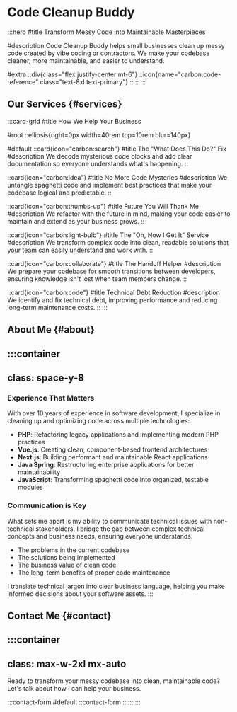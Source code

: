 # Code Cleanup Buddy

:::hero
#title
Transform Messy Code into Maintainable Masterpieces

#description
Code Cleanup Buddy helps small businesses clean up messy code created by vibe coding or contractors. We make your codebase cleaner, more maintainable, and easier to understand.

#extra
  ::div{class="flex justify-center mt-6"}
    ::icon{name="carbon:code-reference" class="text-8xl text-primary"}
    ::
  ::
:::

## Our Services {#services}

:::card-grid
#title
How We Help Your Business

#root
::ellipsis{right=0px width=40rem top=10rem blur=140px}

#default
  ::card{icon="carbon:search"}
  #title
  The "What Does This Do?" Fix
  #description
  We decode mysterious code blocks and add clear documentation so everyone understands what's happening.
  ::

  ::card{icon="carbon:idea"}
  #title
  No More Code Mysteries
  #description
  We untangle spaghetti code and implement best practices that make your codebase logical and predictable.
  ::

  ::card{icon="carbon:thumbs-up"}
  #title
  Future You Will Thank Me
  #description
  We refactor with the future in mind, making your code easier to maintain and extend as your business grows.
  ::

  ::card{icon="carbon:light-bulb"}
  #title
  The "Oh, Now I Get It" Service
  #description
  We transform complex code into clean, readable solutions that your team can easily understand and work with.
  ::

  ::card{icon="carbon:collaborate"}
  #title
  The Handoff Helper
  #description
  We prepare your codebase for smooth transitions between developers, ensuring knowledge isn't lost when team members change.
  ::

  ::card{icon="carbon:code"}
  #title
  Technical Debt Reduction
  #description
  We identify and fix technical debt, improving performance and reducing long-term maintenance costs.
  ::
:::

## About Me {#about}

:::container
---
class: space-y-8
---
### Experience That Matters

With over 10 years of experience in software development, I specialize in cleaning up and optimizing code across multiple technologies:

- **PHP**: Refactoring legacy applications and implementing modern PHP practices
- **Vue.js**: Creating clean, component-based frontend architectures
- **Next.js**: Building performant and maintainable React applications
- **Java Spring**: Restructuring enterprise applications for better maintainability
- **JavaScript**: Transforming spaghetti code into organized, testable modules

### Communication is Key

What sets me apart is my ability to communicate technical issues with non-technical stakeholders. I bridge the gap between complex technical concepts and business needs, ensuring everyone understands:

- The problems in the current codebase
- The solutions being implemented
- The business value of clean code
- The long-term benefits of proper code maintenance

I translate technical jargon into clear business language, helping you make informed decisions about your software assets.
:::

## Contact Me {#contact}

:::container
---
class: max-w-2xl mx-auto
---
Ready to transform your messy codebase into clean, maintainable code? Let's talk about how I can help your business.

:::contact-form
#default
  ::contact-form
  ::
:::
:::